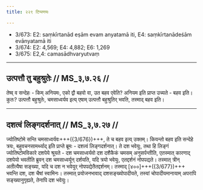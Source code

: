 ```yaml
---
title: २२९ टिप्पणयः

---
```

- 3/673: E2: saṃkīrtanād eṣām evam anyatamā iti, E4: saṃkīrtanādeśām evānyatamā iti
- 3/674: E2: 4,569; E4: 4,882; E6: 1,269
- 3/675: E2,4: camasādhvaryutvaṃ

____________________________________________


## उत्पत्तौ तु बहुश्रुतेः // MS_३,७.२६ //
तेष्व् व सन्देहः - किम् अनियमः, एको द्वौ बहवो वा, उत बहव एवेति? अनियम इति प्राप्त उच्यते - बहव इति। कुतः? उत्पत्तौ बहुश्रुतेः, चमसाध्वर्यव इत्य् एषाम् उत्पत्तौ बहुश्रुतिर् भवति, तस्माद् बहव इति।


____________________________________________


## दशत्वं लिङ्गदर्शनात् // MS_३,७.२७ //
ज्योतिष्टोमे सन्ति चमसाध्वर्यवः+++({3/676})+++, ते च बहव इत्य् उक्तम्। कियन्तो बहव इति सन्देहे त्रयः, बहुवचनसामर्थ्याद् इति प्राप्ते ब्रूमः - दशत्वं लिङ्गदर्शनात्। ते दश भवेयुः, तथा हि लिङ्गं ज्योतिष्टोमविकारे दशपेये श्रूयते - दश चमसाध्वर्यवो दश दशैकैकं चमसम् अनुसर्पन्तीति, एतस्मात् कारणाद् दशपेयो भवतीति ब्रुवन् दश चमसाध्वर्यून् दर्शयति, यदि त्रयो भवेयुः, एतद्दर्शनं नोपपद्यते। तस्मात् त्रीन् अतीत्यैषा सङ्ख्या, यदि च दश न भवेयुर् नोपपद्येतैतद्दर्शनम्। तस्माद् [४००]+++({3/677})+++ भवन्ति दश, दश चैषां स्वामिनः। तस्मात् प्रयोजनभावाद् दशसङ्ख्योपादीयते, तस्यां चोपादीयमानायाम् अपरापि सङ्ख्यानुगृह्यते, तेनापि दश भवेयुः।